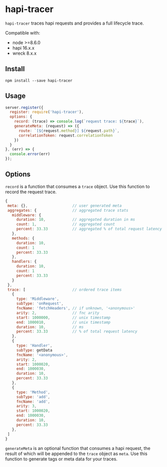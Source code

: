 # hapi-tracer
`hapi-tracer` traces hapi requests and provides a full lifecycle trace.

Compatible with:
- node >=8.6.0
- hapi 16.x.x
- wreck 8.x.x

## Install
`npm install --save hapi-tracer`

## Usage
```javascript
server.register({
  register: require('hapi-tracer'),
  options: {
    record: (trace) => console.log(`request trace: ${trace}`),
    generateMeta: (request) => ({ 
      route: `[${request.method}] ${request.path}`,
      correlationToken: request.correlationToken 
    })
  }
}, (err) => {
  console.error(err)
});
```

## Options
`record` is a function that consumes a `trace` object. Use this function to record the request trace.
```javascript
{
 meta: {},                    // user generated meta
 aggregates: {                // aggregated trace stats
   middleware: {
     duration: 10,            // aggregated duration in ms
     count: 1,                // aggregated count
     percent: 33.33           // aggregated % of total request latency
   },
   methods: {
     duration: 10,
     count: 1
     percent: 33.33
   },
   handlers: {
     duration: 10,
     count: 1
     percent: 33.33
   }
 },
 trace: [                     // ordered trace items
   {
     type: 'Middleware',
     subType: 'onRequest',
     fncName: 'fetchHeaders', // if unknown, '<anonymous>'
     arity: 2,                // fnc arity
     start: 1000000,          // unix timestamp
     end: 1000010,            // unix timestamp
     duration: 10,            // ms
     percent: 33.33           // % of total request latency
   },
   {
     type: 'Handler',
     subType: getData
     fncName: '<anonymous>',
     arity: 2,
     start: 1000020,
     end: 1000030,
     duration: 10,
     percent: 33.33
   },
   {
     type: 'Method',
     subType: 'add',
     fncName: 'add',
     arity: 3,
     start: 1000020,
     end: 1000030,
     duration: 10,
     percent: 33.33
   },
 ]
}
```

`generateMeta` is an optional function that consumes a hapi request, the result of which will be appended to the `trace` object as `meta`.
Use this function to generate tags or meta data for your traces.